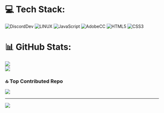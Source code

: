 # 💻 Tech Stack:
![DiscordDev](https://img.shields.io/badge/Discord%20developer-6433FF?style=for-the-badge&logo=discord&logoColor=white) ![LINUX](https://img.shields.io/badge/Linux-FCC624?style=for-the-badge&logo=linux&logoColor=black) ![JavaScript](https://img.shields.io/badge/javascript-%23323330.svg?style=for-the-badge&logo=javascript&logoColor=%23F7DF1E) ![AdobeCC](https://img.shields.io/badge/Adobe%20CC-FF4C40?style=for-the-badge&logo=adobe&logoColor=white) ![HTML5](https://img.shields.io/badge/html5-%23E34F26.svg?style=for-the-badge&logo=html5&logoColor=white) ![CSS3](https://img.shields.io/badge/css3-%231572B6.svg?style=for-the-badge&logo=css3&logoColor=white)

# 📊 GitHub Stats:
![](https://github-readme-stats.vercel.app/api?username=Red3ngineer&theme=dark&hide_border=false&include_all_commits=true&count_private=true)<br/>
![](https://github-readme-stats.vercel.app/api/top-langs/?username=Red3ngineer&theme=dark&hide_border=false&include_all_commits=true&count_private=true&layout=compact)

### 🔝 Top Contributed Repo
![](https://github-contributor-stats.vercel.app/api?username=Red3ngineer&limit=5&theme=dark&combine_all_yearly_contributions=true)

---
[![](https://visitcount.itsvg.in/api?id=Red3ngineer&icon=0&color=0)](https://visitcount.itsvg.in)
